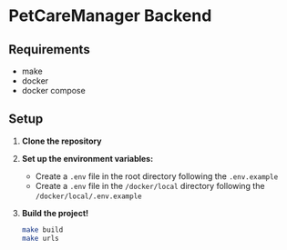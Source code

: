 # PetCareManager Backend

## Requirements
- make
- docker
- docker compose

## Setup

1. **Clone the repository**
2. **Set up the environment variables:**
    
    - Create a `.env` file in the root directory following the `.env.example`
    - Create a `.env` file in the `/docker/local` directory following the `/docker/local/.env.example`

3. **Build the project!**
    ~~~sh
    make build
    make urls
    ~~~

